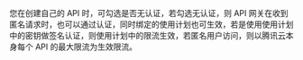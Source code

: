 您在创建自己的 API 时，可勾选是否无认证，若勾选无认证，则 API 网关在收到匿名请求时，也可以通过认证，同时绑定的使用计划也可生效，若是使用使用计划中的密钥做签名认证，则使用计划中的限流生效，若匿名用户访问，则以腾讯云本身每个 API 的最大限流为生效限流。